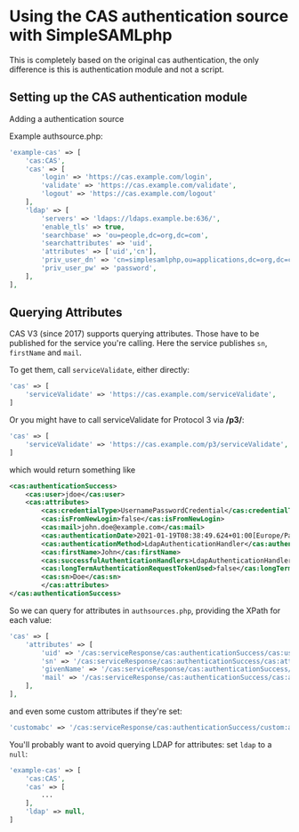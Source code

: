 # Using the CAS authentication source with SimpleSAMLphp

This is completely based on the original cas authentication,
the only difference is this is authentication module and not a script.

## Setting up the CAS authentication module

Adding a authentication source

Example authsource.php:

```php
'example-cas' => [
    'cas:CAS',
    'cas' => [
        'login' => 'https://cas.example.com/login',
        'validate' => 'https://cas.example.com/validate',
        'logout' => 'https://cas.example.com/logout'
    ],
    'ldap' => [
        'servers' => 'ldaps://ldaps.example.be:636/',
        'enable_tls' => true,
        'searchbase' => 'ou=people,dc=org,dc=com',
        'searchattributes' => 'uid',
        'attributes' => ['uid','cn'],
        'priv_user_dn' => 'cn=simplesamlphp,ou=applications,dc=org,dc=com',
        'priv_user_pw' => 'password',
    ],
],
```

## Querying Attributes

CAS V3 (since 2017) supports querying attributes. Those have to be published
for the service you're calling. Here the service publishes `sn`, `firstName`
and `mail`.

To get them, call `serviceValidate`, either directly:

```php
'cas' => [
    'serviceValidate' => 'https://cas.example.com/serviceValidate',
]
```

Or you might have to call serviceValidate for Protocol 3 via **/p3/**:

```php
'cas' => [
    'serviceValidate' => 'https://cas.example.com/p3/serviceValidate',
]
```

which would return something like

```xml
<cas:authenticationSuccess>
    <cas:user>jdoe</cas:user>
    <cas:attributes>
        <cas:credentialType>UsernamePasswordCredential</cas:credentialType>
        <cas:isFromNewLogin>false</cas:isFromNewLogin>
        <cas:mail>john.doe@example.com</cas:mail>
        <cas:authenticationDate>2021-01-19T08:38:49.624+01:00[Europe/Paris]</cas:authenticationDate>
        <cas:authenticationMethod>LdapAuthenticationHandler</cas:authenticationMethod>
        <cas:firstName>John</cas:firstName>
        <cas:successfulAuthenticationHandlers>LdapAuthenticationHandler</cas:successfulAuthenticationHandlers>
        <cas:longTermAuthenticationRequestTokenUsed>false</cas:longTermAuthenticationRequestTokenUsed>
        <cas:sn>Doe</cas:sn>
        </cas:attributes>
</cas:authenticationSuccess>
```

So we can query for attributes in `authsources.php`, providing the XPath
for each value:

```php
'cas' => [
    'attributes' => [
        'uid' => '/cas:serviceResponse/cas:authenticationSuccess/cas:user',
        'sn' => '/cas:serviceResponse/cas:authenticationSuccess/cas:attributes/cas:sn',
        'givenName' => '/cas:serviceResponse/cas:authenticationSuccess/cas:attributes/cas:firstname',
        'mail' => '/cas:serviceResponse/cas:authenticationSuccess/cas:attributes/cas:mail',
    ],
],
```

and even some custom attributes if they're set:

```php
'customabc' => '/cas:serviceResponse/cas:authenticationSuccess/custom:abc',
```

You'll probably want to avoid querying LDAP for attributes:
set `ldap` to a `null`:

```php
'example-cas' => [
    'cas:CAS',
    'cas' => [
        ...
    ],
    'ldap' => null,
]
```

